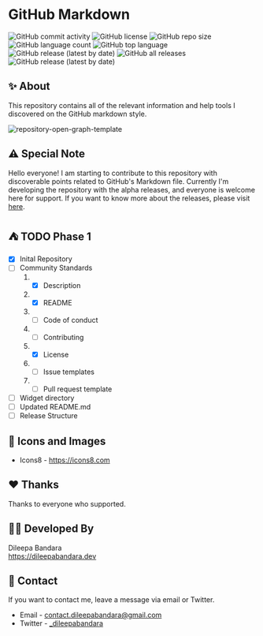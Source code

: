 # GitHub Markdown
![GitHub commit activity](https://img.shields.io/github/commit-activity/m/dileepabandara/github-markdown?color=success&label=commits)
![GitHub license](https://img.shields.io/github/license/dileepabandara/github-markdown?color=yellow&style=flat)
![GitHub repo size](https://img.shields.io/github/repo-size/dileepabandara/github-markdown?color=purple&label=repository%20size)
![GitHub language count](https://img.shields.io/github/languages/count/dileepabandara/github-markdown?style=flat&color=blue)
![GitHub top language](https://img.shields.io/github/languages/top/dileepabandara/github-markdown?color=blue)
![GitHub release (latest by date)](https://img.shields.io/github/v/release/dileepabandara/github-markdown?style=flat&color=red)
![GitHub all releases](https://img.shields.io/github/downloads/dileepabandara/github-markdown/total?style=flat)
![GitHub release (latest by date)](https://img.shields.io/github/downloads/dileepabandara/github-markdown/v0.0.1-alpha/total?style=flat)

## ✨ About
This repository contains all of the relevant information and help tools I discovered on the GitHub markdown style.

![repository-open-graph-template](https://user-images.githubusercontent.com/80202913/190890337-17bea174-a767-409a-ae6d-174852cbf22a.png)

## ⚠️ Special Note
Hello everyone! I am starting to contribute to this repository with discoverable points related to GitHub's Markdown file. Currently I'm developing the repository with the alpha releases, and everyone is welcome here for support. If you want to know more about the releases, please visit [here](https://github.com/dileepabandara/github-markdown/releases).

## ⛺ TODO Phase 1

- [x] Inital Repository
- [ ] Community Standards
  1. - [x] Description
  2. - [x] README
  3. - [ ] Code of conduct
  4. - [ ] Contributing
  5. - [x] License
  6. - [ ] Issue templates
  7. - [ ] Pull request template
- [ ] Widget directory
- [ ] Updated README.md
- [ ] Release Structure

## 📸 Icons and Images
- Icons8 - https://icons8.com

## ❤️ Thanks
Thanks to everyone who supported.

## 👨‍💻 Developed By
Dileepa Bandara  
<https://dileepabandara.dev> 

## 💬 Contact
If you want to contact me, leave a message via email or Twitter.
- Email - <contact.dileepabandara@gmail.com>
- Twitter - [_dileepabandara](https://twitter.com/_dileepabandara)
  

